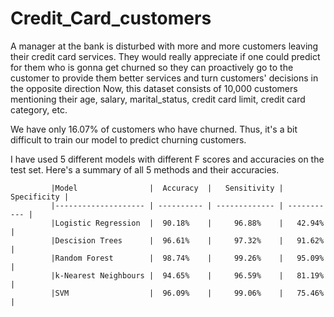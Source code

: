 # Credit_Card_customers

A manager at the bank is disturbed with more and more customers leaving their credit card services. They would really appreciate if one could predict for them who is gonna get churned so they can proactively go to the customer to provide them better services and turn customers' decisions in the opposite direction
Now, this dataset consists of 10,000 customers mentioning their age, salary, marital_status, credit card limit, credit card category, etc. 


We have only 16.07% of customers who have churned. Thus, it's a bit difficult to train our model to predict churning customers.


I have used 5 different models with different F scores and accuracies on the test set. 
Here's a summary of all 5 methods and their accuracies.
             
             |Model                |  Accuracy  |   Sensitivity | Specificity |
             |-------------------- | ---------- | ------------- | ----------- |
             |Logistic Regression  |  90.18%    |     96.88%    |   42.94%    | 
             |Descision Trees      |  96.61%    |     97.32%    |   91.62%    |
             |Random Forest        |  98.74%    |     99.26%    |   95.09%    |
             |k-Nearest Neighbours |  94.65%    |     96.59%    |   81.19%    |
             |SVM                  |  96.09%    |     99.06%    |   75.46%    |
